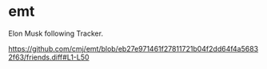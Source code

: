 # emt
Elon Musk following Tracker.

https://github.com/cmj/emt/blob/eb27e971461f27811721b04f2dd64f4a56832f63/friends.diff#L1-L50
